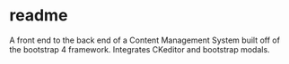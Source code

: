 # readme
A front end to the back end of a Content Management System built off of the bootstrap 4 framework. Integrates CKeditor and bootstrap modals.
